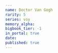 ```yaml
---
name: Doctor Van Gogh
rarity: 5
series: voy
memory_alpha:
bigbook_tier: -1
in_portal: true
date:
published: true
---
```



